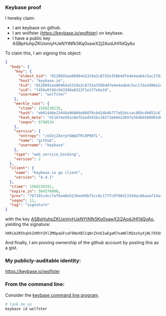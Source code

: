 ### Keybase proof

I hereby claim:

  * I am keybase on github.
  * I am wolfster (https://keybase.io/wolfster) on keybase.
  * I have a public key ASBpHuhpZKUxmiyHJeNYtNfk5Kq0xawX2j2AodJHl1dQyAo

To claim this, I am signing this object:

```json
{
  "body": {
    "key": {
      "eldest_kid": "0120691ee86964a5319a2c8725e358b4d7e4e4aab4c5ac17da3d80a1d247975750c80a",
      "host": "keybase.io",
      "kid": "0120691ee86964a5319a2c8725e358b4d7e4e4aab4c5ac17da3d80a1d247975750c80a",
      "uid": "f456e0f46c943308a8322f1e1f7ebe19",
      "username": "wolfster"
    },
    "merkle_root": {
      "ctime": 1568230135,
      "hash": "eb014dde23444a960dbd46078c6d1db4b777a92dccac889c4b052c6770a8bb815340a50c9c677bf6c88715b72984e9de8afa2a58438cde2093ef463c40cccfee",
      "hash_meta": "d1167ee561c8efb2ed341bc28273e66622b97e5bdb6508003d6710b3ebdc949a",
      "seqno": 6798534
    },
    "service": {
      "entropy": "/eIUjZXerptGWpDTRi9P96TL",
      "name": "github",
      "username": "keybase"
    },
    "type": "web_service_binding",
    "version": 2
  },
  "client": {
    "name": "keybase.io go client",
    "version": "4.4.1"
  },
  "ctime": 1568230291,
  "expire_in": 504576000,
  "prev": "7b7101c4ccfaf6a48e5226ee99b75cc8c177fc9798d13349ac86aaaf14aa9ccd",
  "seqno": 11,
  "tag": "signature"
}
```

with the key [ASBpHuhpZKUxmiyHJeNYtNfk5Kq0xawX2j2AodJHl1dQyAo](https://keybase.io/wolfster), yielding the signature:

```
hKRib2R5hqhkZXRhY2hlZMOpaGFzaF90eXBlCqNrZXnEIwEgaR7oaWSlMZoshyXjWLTX5OSqtMWsF9o9gKHSR5dXUMgKp3BheWxvYWTESpcCC8Qge3EBxMz69qSOUibumbdcyMF3/JeY0TNJrIaqrxSqnM3EIK8EwRyXFyFFBpFyaPNmhgu+vSkfSPSTFapV3P6baXQlAgHCo3NpZ8RAVyEdOH4My5+8OExwPbD+RKBSrST8DM4Zoj54kVyG9huRgZMlgc090WYm6Z3dji/tOVDG5zzlpjc5ZVB0E7KoD6hzaWdfdHlwZSCkaGFzaIKkdHlwZQildmFsdWXEINNeHycvMGEmwFlIEjSgqUjGXOfqoVY12OOWA3ZSOkZ0o3RhZ80CAqd2ZXJzaW9uAQ==

```

And finally, I am proving ownership of the github account by posting this as a gist.

### My publicly-auditable identity:

https://keybase.io/wolfster

### From the command line:

Consider the [keybase command line program](https://keybase.io/download).

```bash
# look me up
keybase id wolfster
```
